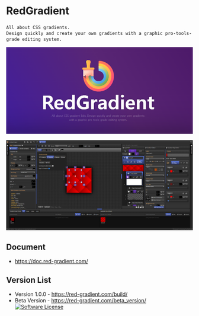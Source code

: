 # RedGradient
```
All about CSS gradients.
Design quickly and create your own gradients with a graphic pro-tools-grade editing system.
```
![RedGradient](public/screenshot/Screenshot_15.png)

![RedGradientScreenshot](public/screenshot/Screenshot_1.png)

## Document
- https://doc.red-gradient.com/

## Version List
- Version 1.0.0 - https://red-gradient.com/build/
- Beta Version - https://red-gradient.com/beta_version/
[![Software License](https://img.shields.io/github/license/swisnl/build-size.svg)](LICENSE)
